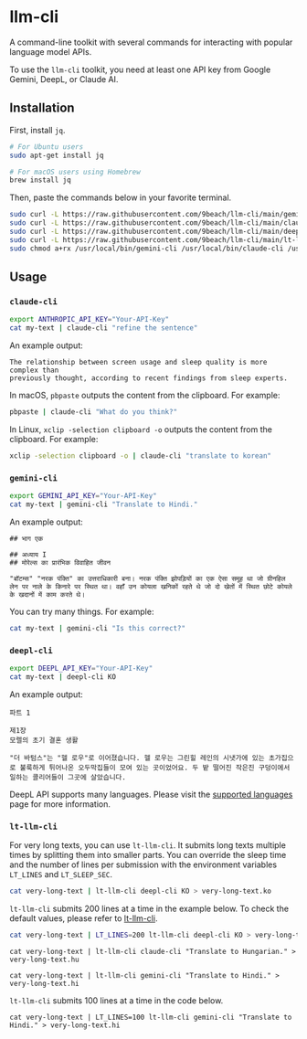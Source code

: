 # llm-cli

A command-line toolkit with several commands for interacting with popular language model APIs.

To use the `llm-cli` toolkit, you need at least one API key from Google Gemini, DeepL, or Claude AI.

## Installation

First, install `jq`.

```sh
# For Ubuntu users
sudo apt-get install jq

# For macOS users using Homebrew
brew install jq
```

Then, paste the commands below in your favorite terminal.

```sh
sudo curl -L https://raw.githubusercontent.com/9beach/llm-cli/main/gemini-cli -o /usr/local/bin/gemini-cli
sudo curl -L https://raw.githubusercontent.com/9beach/llm-cli/main/claude-cli -o /usr/local/bin/claude-cli
sudo curl -L https://raw.githubusercontent.com/9beach/llm-cli/main/deepl-cli -o /usr/local/bin/deepl-cli
sudo curl -L https://raw.githubusercontent.com/9beach/llm-cli/main/lt-llm-cli -o /usr/local/bin/lt-llm-cli
sudo chmod a+rx /usr/local/bin/gemini-cli /usr/local/bin/claude-cli /usr/local/bin/deepl-cli /usr/local/bin/lt-llm-cli
```

## Usage

### `claude-cli`

```sh
export ANTHROPIC_API_KEY="Your-API-Key"
cat my-text | claude-cli "refine the sentence"
```

An example output:

```text
The relationship between screen usage and sleep quality is more complex than 
previously thought, according to recent findings from sleep experts.
```

In macOS, `pbpaste` outputs the content from the clipboard. For example:

```sh
pbpaste | claude-cli "What do you think?"
```

In Linux, `xclip -selection clipboard -o` outputs the content from the clipboard. For example:

```sh
xclip -selection clipboard -o | claude-cli "translate to korean"
```

### `gemini-cli`

```sh
export GEMINI_API_KEY="Your-API-Key"
cat my-text | gemini-cli "Translate to Hindi."
```

An example output:

```text
## भाग एक

## अध्याय I
## मोरेल्स का प्रारंभिक विवाहित जीवन

"बॉटम्स" "नरक पंक्ति" का उत्तराधिकारी बना। नरक पंक्ति झोपड़ियों का एक ऐसा समूह था जो ग्रीनहिल लेन पर नाले के किनारे पर स्थित था। वहाँ उन कोयला खनिकों रहते थे जो दो खेतों में स्थित छोटे कोयले के खदानों में काम करते थे।
```

You can try many things. For example:

```sh
cat my-text | gemini-cli "Is this correct?"
```

### `deepl-cli`

```sh
export DEEPL_API_KEY="Your-API-Key"
cat my-text | deepl-cli KO
```

An example output:

```text
파트 1

제1장
모렐의 초기 결혼 생활

"더 바텀스"는 "헬 로우"로 이어졌습니다. 헬 로우는 그린힐 레인의 시냇가에 있는 초가집으로 불룩하게 튀어나온 오두막집들이 모여 있는 곳이었어요. 두 밭 떨어진 작은진 구덩이에서 일하는 콜리어들이 그곳에 살았습니다.
```

DeepL API supports many languages. Please visit the [supported languages](https://developers.deepl.com/docs/resources/supported-languages) page for more information.

### `lt-llm-cli`

For very long texts, you can use `lt-llm-cli`. It submits long texts multiple times by splitting them into smaller parts. You can override the sleep time and the number of lines per submission with the environment variables `LT_LINES` and `LT_SLEEP_SEC`.

```sh
cat very-long-text | lt-llm-cli deepl-cli KO > very-long-text.ko
```

`lt-llm-cli` submits 200 lines at a time in the example below. To check the default values, please refer to [lt-llm-cli](https://github.com/9beach/llm-cli/blob/main/lt-llm-cli#L12).

```sh
cat very-long-text | LT_LINES=200 lt-llm-cli deepl-cli KO > very-long-text.ko
```

```text
cat very-long-text | lt-llm-cli claude-cli "Translate to Hungarian." > very-long-text.hu
```

```text
cat very-long-text | lt-llm-cli gemini-cli "Translate to Hindi." > very-long-text.hi
```

`lt-llm-cli` submits 100 lines at a time in the code below.

```text
cat very-long-text | LT_LINES=100 lt-llm-cli gemini-cli "Translate to Hindi." > very-long-text.hi
```
